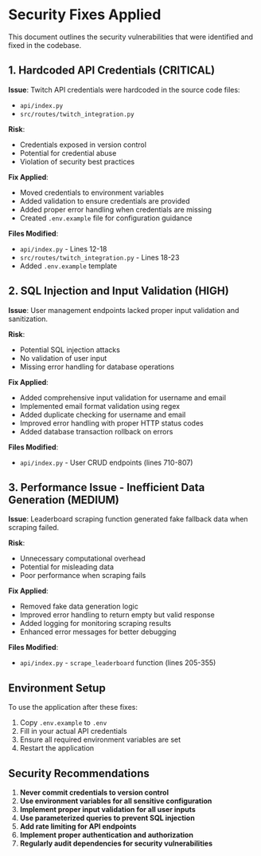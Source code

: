 # Security Fixes Applied

This document outlines the security vulnerabilities that were identified and fixed in the codebase.

## 1. Hardcoded API Credentials (CRITICAL)

**Issue**: Twitch API credentials were hardcoded in the source code files:
- `api/index.py`
- `src/routes/twitch_integration.py`

**Risk**: 
- Credentials exposed in version control
- Potential for credential abuse
- Violation of security best practices

**Fix Applied**:
- Moved credentials to environment variables
- Added validation to ensure credentials are provided
- Added proper error handling when credentials are missing
- Created `.env.example` file for configuration guidance

**Files Modified**:
- `api/index.py` - Lines 12-18
- `src/routes/twitch_integration.py` - Lines 18-23
- Added `.env.example` template

## 2. SQL Injection and Input Validation (HIGH)

**Issue**: User management endpoints lacked proper input validation and sanitization.

**Risk**:
- Potential SQL injection attacks
- No validation of user input
- Missing error handling for database operations

**Fix Applied**:
- Added comprehensive input validation for username and email
- Implemented email format validation using regex
- Added duplicate checking for username and email
- Improved error handling with proper HTTP status codes
- Added database transaction rollback on errors

**Files Modified**:
- `api/index.py` - User CRUD endpoints (lines 710-807)

## 3. Performance Issue - Inefficient Data Generation (MEDIUM)

**Issue**: Leaderboard scraping function generated fake fallback data when scraping failed.

**Risk**:
- Unnecessary computational overhead
- Potential for misleading data
- Poor performance when scraping fails

**Fix Applied**:
- Removed fake data generation logic
- Improved error handling to return empty but valid response
- Added logging for monitoring scraping results
- Enhanced error messages for better debugging

**Files Modified**:
- `api/index.py` - `scrape_leaderboard` function (lines 205-355)

## Environment Setup

To use the application after these fixes:

1. Copy `.env.example` to `.env`
2. Fill in your actual API credentials
3. Ensure all required environment variables are set
4. Restart the application

## Security Recommendations

1. **Never commit credentials to version control**
2. **Use environment variables for all sensitive configuration**
3. **Implement proper input validation for all user inputs**
4. **Use parameterized queries to prevent SQL injection**
5. **Add rate limiting for API endpoints**
6. **Implement proper authentication and authorization**
7. **Regularly audit dependencies for security vulnerabilities**